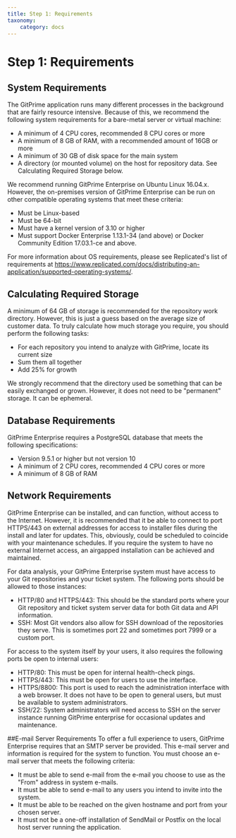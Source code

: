 ```yaml
---
title: Step 1: Requirements
taxonomy:
    category: docs
---
```


# Step 1: Requirements

## System Requirements
The GitPrime application runs many different processes in the background that are fairly resource intensive.  Because of this, we recommend the following system requirements for a bare-metal server or virtual machine:

- A minimum of 4 CPU cores, recommended 8 CPU cores or more
- A minimum of 8 GB of RAM, with a recommended amount of 16GB or more
- A minimum of 30 GB of disk space for the main system
- A directory (or mounted volume) on the host for repository data.  See Calculating Required Storage below.

We recommend running GitPrime Enterprise on Ubuntu Linux 16.04.x.  However, the on-premises version of GitPrime Enterprise can be run on other compatible operating systems that meet these criteria:

- Must be Linux-based
- Must be 64-bit
- Must have a kernel version of 3.10 or higher
- Must support Docker Enterprise 1.13.1-34 (and above) or Docker Community Edition 17.03.1-ce and above.

For more information about OS requirements, please see Replicated's list of requirements at https://www.replicated.com/docs/distributing-an-application/supported-operating-systems/.

## Calculating Required Storage

A minimum of 64 GB of storage is recommended for the repository work directory.  However, this is just a guess based on the average size of customer data.  To truly calculate how much storage you require, you should perform the following tasks:

- For each repository you intend to analyze with GitPrime, locate its current size
- Sum them all together
- Add 25% for growth

We strongly recommend that the directory used be something that can be easily exchanged or grown.  However, it does not need to be "permanent" storage.  It can be ephemeral.

## Database Requirements
GitPrime Enterprise requires a PostgreSQL database that meets the following specifications:

- Version 9.5.1 or higher but not version 10
- A minimum of 2 CPU cores, recommended 4 CPU cores or more
- A minimum of 8 GB of RAM

## Network Requirements
GitPrime Enterprise can be installed, and can function, without access to the Internet.  However, it is recommended that it be able to connect to port HTTPS/443 on external addresses for access to installer files during the install and later for updates.  This, obviously, could be scheduled to coincide with your maintenance schedules.  If you require the system to have no external Internet access, an airgapped installation can be achieved and maintained.

For data analysis, your GitPrime Enterprise system must have access to your Git repositories and your ticket system.  The following ports should be allowed to those instances:

- HTTP/80 and HTTPS/443: This should be the standard ports where your Git repository and ticket system server data for both Git data and API information.
- SSH:  Most Git vendors also allow for SSH download of the repositories they serve.  This is sometimes port 22 and sometimes port 7999 or a custom port.

For access to the system itself by your users, it also requires the following ports be open to internal users:

- HTTP/80: This must be open for internal health-check pings.
- HTTPS/443: This must be open for users to use the interface.
- HTTPS/8800: This port is used to reach the administration interface with a web browser.  It does not have to be open to general users, but must be available to system administrators.
- SSH/22: System administrators will need access to SSH on the server instance running GitPrime enterprise for occasional updates and maintenance.

##E-mail Server Requirements
To offer a full experience to users, GitPrime Enterprise requires that an SMTP server be provided.  This e-mail server and information is required for the system to function.  You must choose an e-mail server that meets the following criteria:

- It must be able to send e-mail from the e-mail you choose to use as the "From" address in system e-mails.
- It must be able to send e-mail to any users you intend to invite into the system.
- It must be able to be reached on the given hostname and port from your chosen server.
- It must not be a one-off installation of SendMail or Postfix on the local host server running the application.
